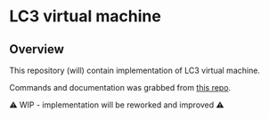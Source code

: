 # LC3 virtual machine

## Overview

This repository (will) contain implementation of LC3 virtual machine.

Commands and documentation was grabbed from [this repo](https://github.com/souhailbakhti/LC3-processor).

⚠ WIP - implementation will be reworked and improved ⚠

